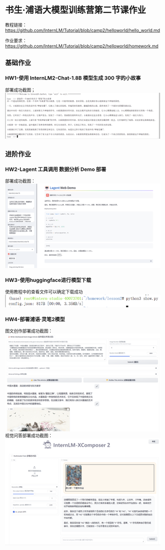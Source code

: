 # 书生·浦语大模型训练营第二节课作业
教程链接：https://github.com/InternLM/Tutorial/blob/camp2/helloworld/hello_world.md

作业要求：https://github.com/InternLM/Tutorial/blob/camp2/helloworld/homework.md
## 基础作业
### HW1-使用 InternLM2-Chat-1.8B 模型生成 300 字的小故事
部署成功截图；
![alt text](hw-base1.png)
## 进阶作业
### HW2-Lagent 工具调用 数据分析 Demo 部署
部署成功截图：
![alt text](hw-adavance1.png)
### HW3-使用huggingface进行模型下载
使用教程中的查看文件可以确定下载成功
![alt text](show.png)
### HW4-部署浦语·灵笔2模型
图文创作部署成功截图：
![alt text](image-4.png)
视觉问答部署成功截图：
![alt text](image-6.png)